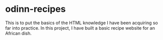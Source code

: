 # odinn-recipes
This is to put the basics of the HTML knowledge I have been acquiring so far into practice. In this project, I have built a basic recipe website for an African dish.
